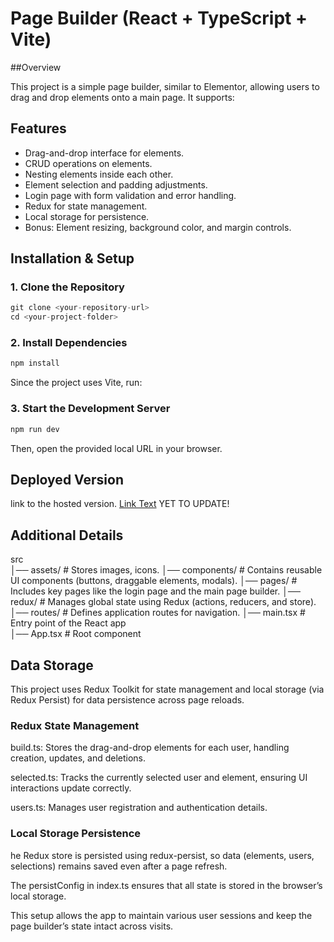 # Page Builder (React + TypeScript + Vite)


##Overview 

This project is a simple page builder, similar to Elementor, allowing users to drag and drop elements onto a main page. It supports:

## Features
- Drag-and-drop interface for elements.
- CRUD operations on elements.
- Nesting elements inside each other.
- Element selection and padding adjustments.
- Login page with form validation and error handling.
- Redux for state management.
- Local storage for persistence.
- Bonus: Element resizing, background color, and margin controls.


## Installation & Setup

### 1. Clone the Repository

```js
git clone <your-repository-url>
cd <your-project-folder>
```

### 2. Install Dependencies

```js
npm install
```
Since the project uses Vite, run:

### 3. Start the Development Server

```js
npm run dev
```

Then, open the provided local URL in your browser.




## Deployed Version

link to the hosted version. 
[Link Text](https://builder-virid.vercel.app/)   YET TO UPDATE!


## Additional Details

src  
│── assets/        # Stores images, icons.
│── components/    # Contains reusable UI components (buttons, draggable elements, modals).
│── pages/         # Includes key pages like the login page and the main page builder. 
│── redux/         # Manages global state using Redux (actions, reducers, and store).  
│── routes/        # Defines application routes for navigation.
│── main.tsx       # Entry point of the React app  
│── App.tsx        # Root component  


## Data Storage

This project uses Redux Toolkit for state management and local storage (via Redux Persist) for data persistence across page reloads.

### Redux State Management

build.ts: Stores the drag-and-drop elements for each user, handling creation, updates, and deletions.

selected.ts: Tracks the currently selected user and element, ensuring UI interactions update correctly.

users.ts: Manages user registration and authentication details.


### Local Storage Persistence

he Redux store is persisted using redux-persist, so data (elements, users, selections) remains saved even after a page refresh.

The persistConfig in index.ts ensures that all state is stored in the browser’s local storage.



This setup allows the app to maintain various user sessions and keep the page builder’s state intact across visits.
